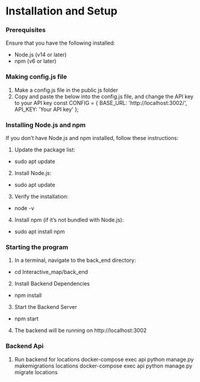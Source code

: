 # Installation and Setup
### Prerequisites
Ensure that you have the following installed:
- Node.js (v14 or later)
- npm (v6 or later)

### Making config.js file
1. Make a config.js file in the public js folder
2. Copy and paste the below into the config.js file, and change the API key to your API key
const CONFIG = {
    BASE_URL: 'http://localhost:3002/',
    API_KEY: 'Your API key'
};


### Installing Node.js and npm
If you don’t have Node.js and npm installed, follow these instructions:
1. Update the package list:
- sudo apt update

2. Install Node.js:
- sudo apt update

3. Verify the installation:
- node -v

4. Install npm (if it’s not bundled with Node.js):
- sudo apt install npm

### Starting the program
1. In a terminal, navigate to the back_end directory:
- cd Interactive_map/back_end

2. Install Backend Dependencies
- npm install

3. Start the Backend Server
- npm start

4. The backend will be running on http://localhost:3002

### Backend Api 
1. Run backend for locations
docker-compose exec api python manage.py makemigrations locations
docker-compose exec api python manage.py migrate locations
